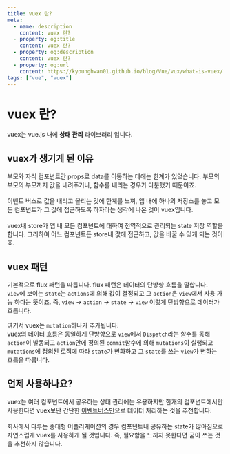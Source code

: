 ```yaml
---
title: vuex 란?
meta:
  - name: description
    content: vuex 란?
  - property: og:title
    content: vuex 란?
  - property: og:description
    content: vuex 란?
  - property: og:url
    content: https://kyounghwan01.github.io/blog/Vue/vux/what-is-vuex/
tags: ["vue", "vuex"]
---
```


# vuex 란?

vuex는 vue.js 내에 **상태 관리** 라이브러리 입니다.<br>

## vuex가 생기게 된 이유

부모와 자식 컴포넌트간 props로 data를 이동하는 데에는 한계가 있었습니다. 부모의 부모의 부모까지 값을 내려주거나, 함수를 내리는 경우가 다분했기 때문이죠. <br><br>이벤트 버스로 값을 내리고 올리는 것에 한계를 느껴, 앱 내에 하나의 저장소를 놓고 모든 컴포넌트가 그 값에 접근하도록 하자라는 생각에 나온 것이 vuex입니다.<br><br>
vuex내 store가 앱 내 모든 컴포넌트에 대하여 전역적으로 관리되는 state 저장 역할을 합니다. 그리하여 어느 컴포넌트든 store내 값에 접근하고, 값을 바꿀 수 있게 되는 것이죠.

## vuex 패턴

기본적으로 flux 패턴을 따릅니다. flux 패턴은 데이터의 단방향 흐름을 말합니다.<br>
`view`에 보이는 `state`는 `actions`에 의해 값이 결정되고 그 `action`은 `view`에서 사용 가능 하다는 뜻이죠.
즉, `view` -> `action` -> `state` -> `view` 이렇게 단방향으로 데이터가 흐릅니다.

여기서 vuex는 `mutation`하나가 추가됩니다.<br>
vuex의 데이터 흐름은 동일하게 단방향으로 `view`에서 `Dispatch`라는 함수를 동해 `action`이 발동되고 `action`안에 정의된 `commit`함수에 의해 `mutations`이 실행되고 `mutations`에 정의된 로직에 따라 `state`가 변화하고 그 `state`를 쓰는 `view`가 변하는 흐름을 따릅니다.

## 언제 사용하나요?

vuex는 여러 컴포넌트에서 공유하는 상태 관리에는 유용하지만 한개의 컴포넌트에서만 사용한다면 vuex보단 간단한 [이벤트버스만](https://kyounghwan01.github.io/blog/Vue/vue/propsEvent/)으로 데이터 처리하는 것을 추천합니다.<br><br>
회사에서 다루는 중대형 어플리케이션의 경우 컴포넌트내 공유하는 state가 많아짐으로 자연스럽게 vuex를 사용하게 될 것입니다. 즉, 필요함을 느끼지 못한다면 굳이 쓰는 것을 추천하지 않습니다.

<TagLinks />

<Disqus />

